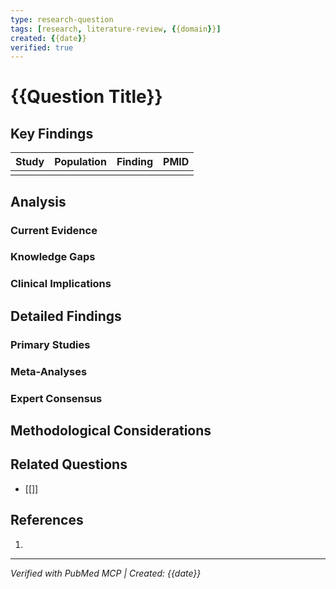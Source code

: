 ```yaml
---
type: research-question
tags: [research, literature-review, {{domain}}]
created: {{date}}
verified: true
---
```


# {{Question Title}}

## Key Findings

| Study | Population | Finding | PMID |
|-------|------------|---------|------|
| | | | |

## Analysis

### Current Evidence
<!-- Summary of what the literature shows -->

### Knowledge Gaps
<!-- What remains unknown or controversial -->

### Clinical Implications
<!-- How this affects practice -->

## Detailed Findings

### Primary Studies
<!-- Major research findings with citations -->

### Meta-Analyses
<!-- Systematic reviews if available -->

### Expert Consensus
<!-- Guidelines or expert opinions -->

## Methodological Considerations
<!-- Study design issues, limitations -->

## Related Questions
- [[]]

## References
<!-- All citations with PMIDs -->
1. 

---
*Verified with PubMed MCP | Created: {{date}}*